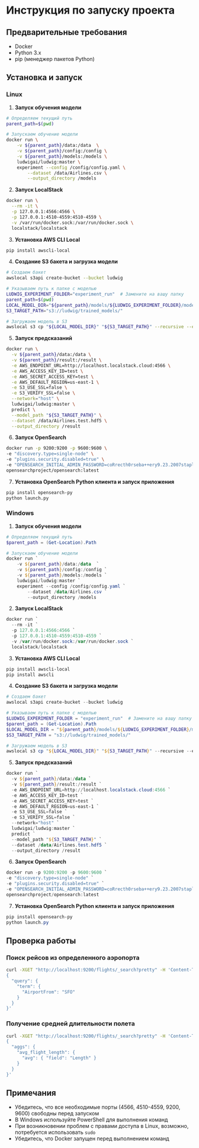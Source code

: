 # Инструкция по запуску проекта

## Предварительные требования

- Docker
- Python 3.x
- pip (менеджер пакетов Python)

## Установка и запуск

### Linux

1. **Запуск обучения модели**
```bash
# Определяем текущий путь
parent_path=$(pwd)

# Запускаем обучение модели
docker run \
    -v ${parent_path}/data:/data  \
    -v ${parent_path}/config:/config \
    -v ${parent_path}/models:/models \
    ludwigai/ludwig:master \
    experiment --config /config/config.yaml \
        --dataset /data/Airlines.csv \
        --output_directory /models
```

2. **Запуск LocalStack**
```bash
docker run \
  --rm -it \
  -p 127.0.0.1:4566:4566 \
  -p 127.0.0.1:4510-4559:4510-4559 \
  -v /var/run/docker.sock:/var/run/docker.sock \
  localstack/localstack
```

3. **Установка AWS CLI Local**
```bash
pip install awscli-local
```

4. **Создание S3 бакета и загрузка модели**
```bash
# Создаем бакет
awslocal s3api create-bucket --bucket ludwig

# Указываем путь к папке с моделью
LUDWIG_EXPERIMENT_FOLDER="experiment_run"  # Замените на вашу папку
parent_path=$(pwd)
LOCAL_MODEL_DIR="${parent_path}/models/${LUDWIG_EXPERIMENT_FOLDER}/model"
S3_TARGET_PATH="s3://ludwig/trained_models/"

# Загружаем модель в S3
awslocal s3 cp "${LOCAL_MODEL_DIR}" "${S3_TARGET_PATH}" --recursive --exclude "*.DS_Store*"
```

5. **Запуск предсказаний**
```bash
docker run \
  -v ${parent_path}/data:/data \
  -v ${parent_path}/result:/result \
  -e AWS_ENDPOINT_URL=http://localhost.localstack.cloud:4566 \
  -e AWS_ACCESS_KEY_ID=test \
  -e AWS_SECRET_ACCESS_KEY=test \
  -e AWS_DEFAULT_REGION=us-east-1 \
  -e S3_USE_SSL=false \
  -e S3_VERIFY_SSL=false \
  --network="host" \
  ludwigai/ludwig:master \
  predict \
  --model_path "${S3_TARGET_PATH}" \
  --dataset /data/Airlines.test.hdf5 \
  --output_directory /result
```

6. **Запуск OpenSearch**
```bash
docker run -p 9200:9200 -p 9600:9600 \
-e "discovery.type=single-node" \
-e "plugins.security.disabled=true" \
-e "OPENSEARCH_INITIAL_ADMIN_PASSWORD=coRrecth0rseba++ery9.23.2007staple$" \
opensearchproject/opensearch:latest
```

7. **Установка OpenSearch Python клиента и запуск приложения**
```bash
pip install opensearch-py
python launch.py
```

### Windows

1. **Запуск обучения модели**
```powershell
# Определяем текущий путь
$parent_path = (Get-Location).Path

# Запускаем обучение модели
docker run `
    -v ${parent_path}/data:/data  `
    -v ${parent_path}/config:/config `
    -v ${parent_path}/models:/models `
    ludwigai/ludwig:master `
    experiment --config /config/config.yaml `
        --dataset /data/Airlines.csv `
        --output_directory /models
```

2. **Запуск LocalStack**
```powershell
docker run `
  --rm -it `
  -p 127.0.0.1:4566:4566 `
  -p 127.0.0.1:4510-4559:4510-4559 `
  -v /var/run/docker.sock:/var/run/docker.sock `
  localstack/localstack
```

3. **Установка AWS CLI Local**
```powershell
pip install awscli-local
pip install awscli
```

4. **Создание S3 бакета и загрузка модели**
```powershell
# Создаем бакет
awslocal s3api create-bucket --bucket ludwig

# Указываем путь к папке с моделью
$LUDWIG_EXPERIMENT_FOLDER = "experiment_run"  # Замените на вашу папку
$parent_path = (Get-Location).Path
$LOCAL_MODEL_DIR = "${parent_path}/models/${LUDWIG_EXPERIMENT_FOLDER}/model"
$S3_TARGET_PATH = "s3://ludwig/trained_models/"

# Загружаем модель в S3
awslocal s3 cp "${LOCAL_MODEL_DIR}" "${S3_TARGET_PATH}" --recursive --exclude "*.DS_Store*"
```

5. **Запуск предсказаний**
```powershell
docker run `
  -v ${parent_path}/data:/data `
  -v ${parent_path}/result:/result `
  -e AWS_ENDPOINT_URL=http://localhost.localstack.cloud:4566 `
  -e AWS_ACCESS_KEY_ID=test `
  -e AWS_SECRET_ACCESS_KEY=test `
  -e AWS_DEFAULT_REGION=us-east-1 `
  -e S3_USE_SSL=false `
  -e S3_VERIFY_SSL=false `
  --network="host" `
  ludwigai/ludwig:master `
  predict `
  --model_path "${S3_TARGET_PATH}" `
  --dataset /data/Airlines.test.hdf5 `
  --output_directory /result
```

6. **Запуск OpenSearch**
```powershell
docker run -p 9200:9200 -p 9600:9600 `
-e "discovery.type=single-node" `
-e "plugins.security.disabled=true" `
-e "OPENSEARCH_INITIAL_ADMIN_PASSWORD=coRrecth0rseba++ery9.23.2007staple$" `
opensearchproject/opensearch:latest
```

7. **Установка OpenSearch Python клиента и запуск приложения**
```powershell
pip install opensearch-py
python launch.py
```

## Проверка работы

### Поиск рейсов из определенного аэропорта
```bash
curl -XGET "http://localhost:9200/flights/_search?pretty" -H 'Content-Type: application/json' -d'
{
  "query": {
    "term": {
      "AirportFrom": "SFO"
    }
  }
}'
```

### Получение средней длительности полета
```bash
curl -XGET "http://localhost:9200/flights/_search?pretty" -H 'Content-Type: application/json' -d'
{
  "aggs": {
    "avg_flight_length": {
      "avg": { "field": "Length" }
    }
  }
}'
```

## Примечания

- Убедитесь, что все необходимые порты (4566, 4510-4559, 9200, 9600) свободны перед запуском
- В Windows используйте PowerShell для выполнения команд
- При возникновении проблем с правами доступа в Linux, возможно, потребуется использовать `sudo`
- Убедитесь, что Docker запущен перед выполнением команд 